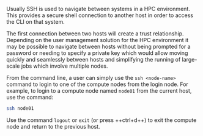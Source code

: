 Usually SSH is used to navigate between systems in a HPC environment. This provides a secure shell connection to another host in order to access the CLI on that system. 

The first connection between two hosts will create a trust relationship. Depending on the user management solution for the HPC environment it may be possible to navigate between hosts without being prompted for a password or needing to specify a private key which would allow moving quickly and seamlessly between hosts and simplifying the running of large-scale jobs which involve multiple nodes. 

From the command line, a user can simply use the `ssh <node-name>` command to login to one of the compute nodes from the login node. For example, to login to a compute node named `node01` from the current host, use the command:
```bash
ssh node01
```

Use the command `logout` or `exit` (or press ++ctrl+d++) to exit the compute node and return to the previous host.
